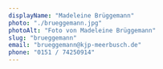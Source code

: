 ```yaml
---
displayName: "Madeleine Brüggemann"
photo: "./brueggemann.jpg"
photoAlt: "Foto von Madeleine Brüggemann"
slug: "brueggemann"
email: "brueggemann@kjp-meerbusch.de"
phone: "0151 / 74250914"
---
```

